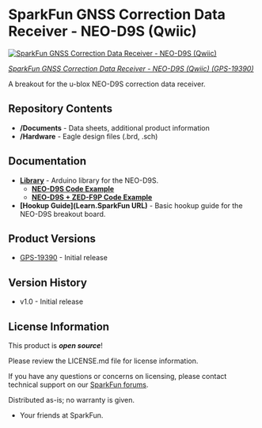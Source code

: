 SparkFun GNSS Correction Data Receiver - NEO-D9S (Qwiic)
========================================

[![SparkFun GNSS Correction Data Receiver - NEO-D9S (Qwiic)](https://cdn.sparkfun.com/assets/parts/1/9/0/2/8/19390-NEO-D9S_Breakout-_01.jpg)](https://www.sparkfun.com/products/19390)

[*SparkFun GNSS Correction Data Receiver - NEO-D9S (Qwiic) (GPS-19390)*](https://www.sparkfun.com/products/19390)

A breakout for the u-blox NEO-D9S correction data receiver.

Repository Contents
-------------------
* **/Documents** - Data sheets, additional product information
* **/Hardware** - Eagle design files (.brd, .sch)

Documentation
--------------
* **[Library](https://github.com/sparkfun/SparkFun_u-blox_GNSS_Arduino_Library)** - Arduino library for the NEO-D9S.
  * **[NEO-D9S Code Example](https://github.com/sparkfun/SparkFun_u-blox_GNSS_Arduino_Library/blob/main/examples/Example30_NEO-D9S/Example30_NEO-D9S.ino)**
  * **[NEO-D9S + ZED-F9P Code Example](https://github.com/sparkfun/SparkFun_u-blox_GNSS_Arduino_Library/tree/main/examples/ZED-F9P/Example19_LBand_Corrections_with_NEO-D9S)**
* **[Hookup Guide](Learn.SparkFun URL)** - Basic hookup guide for the NEO-D9S breakout board.

Product Versions
----------------
* [GPS-19390](https://www.sparkfun.com/products/19390) - Initial release

Version History
---------------
* v1.0 - Initial release

License Information
-------------------

This product is _**open source**_! 

Please review the LICENSE.md file for license information. 

If you have any questions or concerns on licensing, please contact technical support on our [SparkFun forums](https://forum.sparkfun.com/viewforum.php?f=152).

Distributed as-is; no warranty is given.

- Your friends at SparkFun.

_<COLLABORATION CREDIT>_
